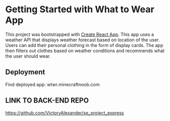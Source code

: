# Getting Started with What to Wear App

This project was bootstrapped with [Create React App](https://github.com/facebook/create-react-app).
This app uses a weather API that displays weather forecast based on location of the user. Users can add their personal clothing in the form of display cards. The app then filters out clothes based on weather conditions and recommends what the user should wear.

## Deployment
Find deployed app:
wtwr.minecraftnoob.com

## LINK TO BACK-END REPO

https://github.com/VictoryAlexander/se_project_express
